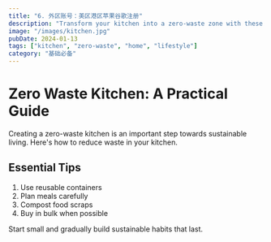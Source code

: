 ```yaml
---
title: "6. 外区账号：美区港区苹果谷歌注册"
description: "Transform your kitchen into a zero-waste zone with these practical tips."
image: "/images/kitchen.jpg"
pubDate: 2024-01-13
tags: ["kitchen", "zero-waste", "home", "lifestyle"]
category: "基础必备"
---
```


# Zero Waste Kitchen: A Practical Guide

Creating a zero-waste kitchen is an important step towards sustainable living. Here's how to reduce waste in your kitchen.

## Essential Tips

1. Use reusable containers
2. Plan meals carefully
3. Compost food scraps
4. Buy in bulk when possible

Start small and gradually build sustainable habits that last.